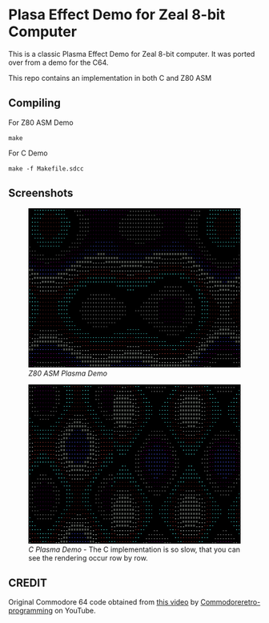 # Plasa Effect Demo for Zeal 8-bit Computer

This is a classic Plasma Effect Demo for Zeal 8-bit computer.  It was ported over from a demo for the C64.

This repo contains an implementation in both C and Z80 ASM

## Compiling

For Z80 ASM Demo
```shell
make
```

For C Demo
```shell
make -f Makefile.sdcc
```

## Screenshots

<figure>
<img alt="Z80 ASM Plasma Demo" src="imgs/plasma.png" />
<figcaption><i>Z80 ASM Plasma Demo</i></figcaption>
</figure>

<figure>
<img alt="C Plasma Demo" src="imgs/plasmac.png" />
<figcaption><i>C Plasma Demo</i> - The C implementation is so slow, that you can see the rendering occur row by row.</figcaption>
</figure>

## CREDIT

Original Commodore 64 code obtained from [this video](https://www.youtube.com/watch?v=w93AncybKaY) by [Commodoreretro-programming](https://www.youtube.com/@Commodoreretro-programming) on YouTube.